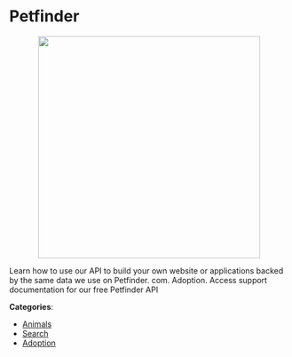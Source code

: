 # Petfinder
<p align="center">
    <img width="400" src="https://raw.githubusercontent.com/apis-list/apis-list/apis/petfinder/logo_256x256.png" />
</p>

Learn how to use our API to build your own website or applications backed by the same data we use on Petfinder. com. Adoption.  Access support documentation for our free Petfinder API



**Categories**:
- [Animals](https://github.com/apis-list/apis-list#animals)
- [Search](https://github.com/apis-list/apis-list#search)
- [Adoption](https://github.com/apis-list/apis-list#adoption)






